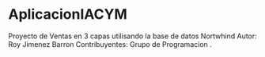 # AplicacionIACYM
Proyecto de Ventas en 3 capas utilisando la base de datos Nortwhind
Autor: Roy Jimenez Barron
Contribuyentes: Grupo de Programacion .


